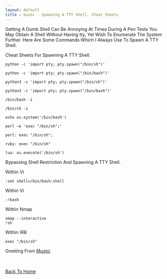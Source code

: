 ```yaml
---
layout: default
title : muzec - Spawning A TTY Shell, Cheat Sheets
---
```


Getting A Dumb Shell Can Be Annoying At Times During A Pen Tests You May Obtain A Shell Without Having tty, Yet Wish To Enumerate The System Further. Here Are Some Commands Which I Always Use To Spawn A TTY Shell.

Cheat Sheets For Spawning A TTY Shell.

```python -c 'import pty; pty.spawn("/bin/sh")'```

```python -c 'import pty; pty.spawn("/bin/bash")'```

```python3 -c 'import pty; pty.spawn("/bin/sh")'```

```python3 -c 'import pty; pty.spawn("/bin/bash")'```

```/bin/bash -i```

```/bin/sh -i```

```echo os.system('/bin/bash')```

```perl —e 'exec "/bin/sh";'```

```perl: exec "/bin/sh";```

```ruby: exec "/bin/sh"```

```lua: os.execute('/bin/sh')```

Bypassing Shell Restriction And Spawning A TTY Shell.

Within Vi

```:set shell=/bin/bash:shell```

Within Vi

```:!bash```

Within Nmap

```
nmap --interactive
!sh
```

Within IRB

```exec "/bin/sh"```

Greeting From [Muzec](https://twitter.com/muzec_saminu)

<br> <br>
[Back To Home](../index.md)
<br>
